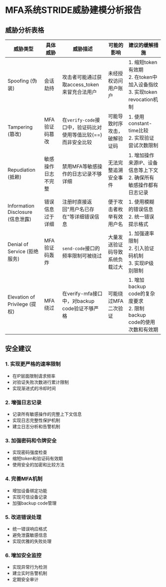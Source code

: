# MFA系统STRIDE威胁建模分析报告

## 威胁分析表格

| 威胁类型 | 具体威胁 | 威胁描述 | 可能的影响 | 建议的缓解措施 |
|---------|---------|----------|-----------|--------------|
| Spoofing (伪装) | 会话劫持 | 攻击者可能通过获取access_token来冒充合法用户 | 未经授权访问用户账户 | 1. 缩短token有效期<br>2. 在token中加入设备指纹<br>3. 实现token revocation机制 |
| Tampering (篡改) | MFA验证码篡改 | 在`verify-code`接口中，验证码比对使用等值比较(==)而非安全比较 | 可能导致时序攻击，破解验证码 | 1. 使用constant-time比较<br>2. 实现验证尝试次数限制 |
| Repudiation (抵赖) | 敏感操作日志不完整 | 禁用MFA等敏感操作的日志记录不够详细 | 无法完整追溯安全事件 | 1. 增加操作来源IP、设备信息等上下文<br>2. 确保所有敏感操作都有日志记录 |
| Information Disclosure (信息泄露) | 错误信息过于详细 | 注册时直接返回"用户名已存在"等详细错误信息 | 便于攻击者枚举有效用户名 | 1. 使用模糊的错误信息<br>2. 统一错误提示格式 |
| Denial of Service (拒绝服务) | MFA验证码轰炸 | `send-code`接口的频率限制可被绕过 | 大量发送验证码导致系统负载过大 | 1. 加强速率限制<br>2. 引入验证码机制<br>3. 实现IP级别限制 |
| Elevation of Privilege (提权) | MFA绕过 | 在verify-mfa接口中，对backup code验证不够严格 | 可能绕过MFA二次验证 | 1. 增加backup code的复杂度要求<br>2. 限制backup code的使用次数和有效期 |

## 安全建议

### 1. 实现更严格的速率限制
- 在IP层面限制请求频率
- 对验证失败次数进行累计限制
- 实现渐进式的冷却时间

### 2. 增强日志记录
- 记录所有敏感操作的完整上下文信息
- 实现日志完整性保护机制
- 建立日志分析和告警机制

### 3. 加强密码和令牌安全
- 实现密码强度检查
- 缩短token和验证码有效期
- 使用安全的加密和比较方法

### 4. 完善MFA机制
- 增加设备绑定功能
- 实现可信设备记录
- 加强backup code管理

### 5. 改进错误处理
- 统一错误响应格式
- 避免泄露敏感信息
- 实现优雅的失败处理

### 6. 增加安全监控
- 实现异常行为检测
- 建立实时告警机制
- 定期安全审计
